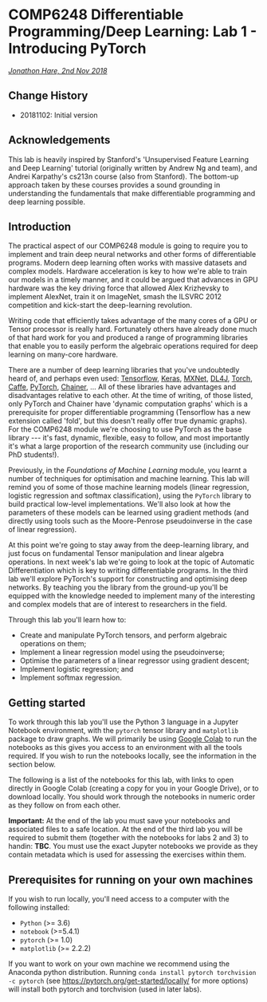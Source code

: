 # COMP6248 Differentiable Programming/Deep Learning: Lab 1 - Introducing PyTorch

_[Jonathon Hare, 2nd Nov 2018](https://github.com/ecs-vlc/COMP6248)_

## Change History

- 20181102: Initial version

## Acknowledgements

This lab is heavily inspired by Stanford's 'Unsupervised Feature Learning and Deep Learning' tutorial (originally written by Andrew Ng and team), and Andrei Karpathy's cs213n course (also from Stanford). The bottom-up approach taken by these courses provides a sound grounding in understanding the fundamentals that make differentiable programming and deep learning possible. 

## Introduction 

The practical aspect of our COMP6248 module is going to require you to implement and train deep neural networks and other forms of differentiable programs. Modern deep learning often works with massive datasets and complex models. Hardware acceleration is key to how we're able to train our models in a timely manner, and it could be argued that advances in GPU hardware was the key driving force that allowed Alex Krizhevsky to implement AlexNet, train it on ImageNet, smash the ILSVRC 2012 competition and kick-start the deep-learning revolution.

Writing code that efficiently takes advantage of the many cores of a GPU or Tensor processor is really hard. Fortunately others have already done much of that hard work for you and produced a range of programming libraries that enable you to easily perform the algebraic operations required for deep learning on many-core hardware. 

There are a number of deep learning libraries that you've undoubtedly heard of, and perhaps even used: [Tensorflow](http://tensorflow.org), [Keras](http://keras.org), [MXNet](https://mxnet.incubator.apache.org), [DL4J](https://deeplearning4j.org), [Torch](http://torch.ch), [Caffe](https://caffe2.ai), [PyTorch](http://pytorch.org), [Chainer](https://chainer.org), ...
All of these libraries have advantages and disadvantages relative to each other. At the time of writing, of those listed, only PyTorch and Chainer have 'dynamic computation graphs' which is a prerequisite for proper differentiable programming (Tensorflow has a new extension called 'fold', but this doesn't really offer true dynamic graphs). For the COMP6248 module we're choosing to use PyTorch as the base library --- it's fast, dynamic, flexible, easy to follow, and most importantly it's what a large proportion of the research community use (including our PhD students!).

Previously, in the _Foundations of Machine Learning_ module, you learnt a number of techniques for optimisation and machine learning. This lab will remind you of some of those machine learning models (linear regression, logistic regression and softmax classification), using the `PyTorch` library to build practical low-level implementations. We'll also look at how the parameters of these models can be learned using gradient methods (and directly using tools such as the Moore-Penrose pseudoinverse in the case of linear regression).

At this point we're going to stay away from the deep-learning library, and just focus on fundamental Tensor manipulation and linear algebra operations. In next week's lab we're going to look at the topic of Automatic Differentiation which is key to writing differentiable programs. In the third lab we'll explore PyTorch's support for constructing and optimising deep networks. By teaching you the library from the ground-up you'll be equipped with the knowledge needed to implement many of the interesting and complex models that are of interest to researchers in the field.

Through this lab you'll learn how to:

* Create and manipulate PyTorch tensors, and perform algebraic operations on them;
* Implement a linear regression model using the pseudoinverse;
* Optimise the parameters of a linear regressor using gradient descent;
* Implement logistic regression; and
* Implement softmax regression.

## Getting started 

To work through this lab you'll use the Python 3 language in a Jupyter Notebook environment, with the `pytorch` tensor library and `matplotlib` package to draw graphs. We will primarily be using [Google Colab](http://colab.research.google.com/) to run the notebooks as this gives you access to an environment with all the tools required. If you wish to run the notebooks locally, see the information in the section below.

The following is a list of the notebooks for this lab, with links to open directly in Google Colab (creating a copy for you in your Google Drive), or to download locally. You should work through the notebooks in numeric order as they follow on from each other. 




__Important:__ At the end of the lab you must save your notebooks and associated files to a safe location. At the end of the third lab you will be required to submit them (together with the notebooks for labs 2 and 3) to handin: __TBC__. You must use the exact Jupyter notebooks we provide as they contain metadata which is used for assessing the exercises within them.

## Prerequisites for running on your own machines

If you wish to run locally, you'll need access to a computer with the following installed:

- `Python` (>= 3.6)
- `notebook` (>=5.4.1)
- `pytorch` (>= 1.0)
- `matplotlib` (>= 2.2.2)

If you want to work on your own machine we recommend using the Anaconda python distribution. Running `conda install pytorch torchvision -c pytorch` (see https://pytorch.org/get-started/locally/ for more options) will install both pytorch and torchvision (used in later labs). 
